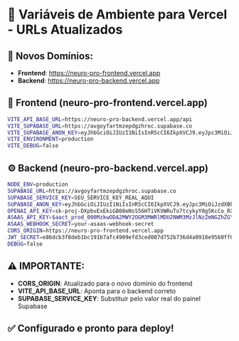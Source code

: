 # 🔧 Variáveis de Ambiente para Vercel - URLs Atualizados

## 📍 Novos Domínios:
- **Frontend**: https://neuro-pro-frontend.vercel.app
- **Backend**: https://neuro-pro-backend.vercel.app

## 🎨 Frontend (neuro-pro-frontend.vercel.app)

```bash
VITE_API_BASE_URL=https://neuro-pro-backend.vercel.app/api
VITE_SUPABASE_URL=https://avgoyfartmzepdgzhroc.supabase.co
VITE_SUPABASE_ANON_KEY=eyJhbGciOiJIUzI1NiIsInR5cCI6IkpXVCJ9.eyJpc3MiOiJzdXBhYmFzZSIsInJlZiI6ImF2Z295ZmFydG16ZXBkZ3pocm9jIiwicm9sZSI6ImFub24iLCJpYXQiOjE3NTYyNDA5MDksImV4cCI6MjA3MTgxNjkwOX0.WiRurAg7vCXk-cAOTYOpFcvHrYPCuQPRvnujmtNnVEo
VITE_ENVIRONMENT=production
VITE_DEBUG=false
```

## ⚙️ Backend (neuro-pro-backend.vercel.app)

```bash
NODE_ENV=production
SUPABASE_URL=https://avgoyfartmzepdgzhroc.supabase.co
SUPABASE_SERVICE_KEY=SEU_SERVICE_KEY_REAL_AQUI
SUPABASE_ANON_KEY=eyJhbGciOiJIUzI1NiIsInR5cCI6IkpXVCJ9.eyJpc3MiOiJzdXBhYmFzZSIsInJlZiI6ImF2Z295ZmFydG16ZXBkZ3pocm9jIiwicm9sZSI6ImFub24iLCJpYXQiOjE3NTYyNDA5MDksImV4cCI6MjA3MTgxNjkwOX0.WiRurAg7vCXk-cAOTYOpFcvHrYPCuQPRvnujmtNnVEo
OPENAI_API_KEY=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
ASAAS_API_KEY=$aact_prod_000MzkwODA2MWY2OGM3MWRlMDU2NWM3MzJlNzZmNGZhZGY6Ojc3MDZhMDQyLTY5YWQtNDk5NC04OTU1LWZkNjJjYzg4ZTMyZTo6JGFhY2hfNmFjMGJlMzAtNDMxOC00NTY2LWExZGUtYWRlNGI0ZDI1Nzhl
ASAAS_WEBHOOK_SECRET=your-asaas-webhook-secret
CORS_ORIGIN=https://neuro-pro-frontend.vercel.app
JWT_SECRET=e86dcb3f8deb1bc191b7afc4909efd3ced007d752b736d4a0918e9560ff0737f
DEBUG=false
```

## ⚠️ IMPORTANTE:
- **CORS_ORIGIN**: Atualizado para o novo domínio do frontend
- **VITE_API_BASE_URL**: Aponta para o backend correto
- **SUPABASE_SERVICE_KEY**: Substituir pelo valor real do painel Supabase

## ✅ Configurado e pronto para deploy!